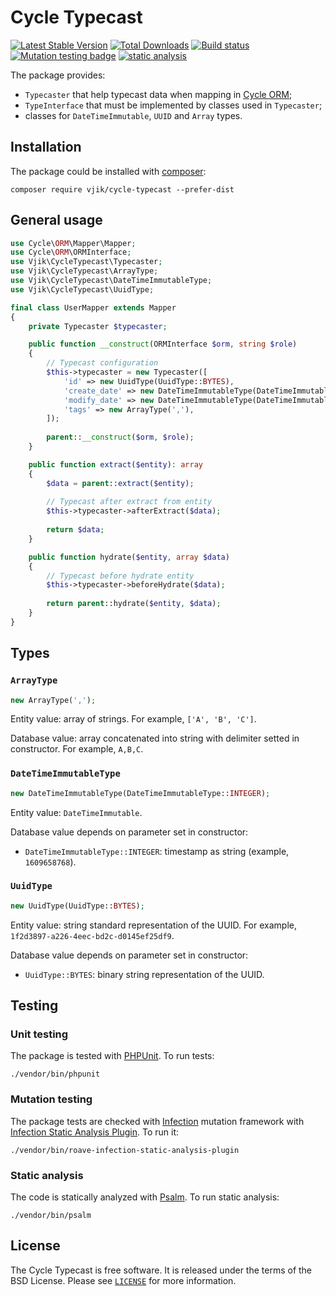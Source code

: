 # Cycle Typecast

[![Latest Stable Version](https://poser.pugx.org/vjik/cycle-typecast/v/stable.png)](https://packagist.org/packages/vjik/cycle-typecast)
[![Total Downloads](https://poser.pugx.org/vjik/cycle-typecast/downloads.png)](https://packagist.org/packages/vjik/cycle-typecast)
[![Build status](https://github.com/vjik/cycle-typecast/workflows/build/badge.svg)](https://github.com/vjik/cycle-typecast/actions?query=workflow%3Abuild)
[![Mutation testing badge](https://img.shields.io/endpoint?style=flat&url=https%3A%2F%2Fbadge-api.stryker-mutator.io%2Fgithub.com%2Fvjik%2Fcycle-typecast%2Fmaster)](https://dashboard.stryker-mutator.io/reports/github.com/vjik/cycle-typecast/master)
[![static analysis](https://github.com/vjik/cycle-typecast/workflows/static%20analysis/badge.svg)](https://github.com/vjik/cycle-typecast/actions?query=workflow%3A%22static+analysis%22)

The package provides:

- `Typecaster` that help typecast data when mapping in [Cycle ORM](https://cycle-orm.dev/);
- `TypeInterface` that must be implemented by classes used in `Typecaster`;
- classes for `DateTimeImmutable`, `UUID` and `Array` types.

## Installation

The package could be installed with [composer](https://getcomposer.org/download/):

```shell
composer require vjik/cycle-typecast --prefer-dist
```

## General usage

```php
use Cycle\ORM\Mapper\Mapper;
use Cycle\ORM\ORMInterface;
use Vjik\CycleTypecast\Typecaster;
use Vjik\CycleTypecast\ArrayType;
use Vjik\CycleTypecast\DateTimeImmutableType;
use Vjik\CycleTypecast\UuidType;

final class UserMapper extends Mapper
{
    private Typecaster $typecaster;

    public function __construct(ORMInterface $orm, string $role)
    {
        // Typecast configuration
        $this->typecaster = new Typecaster([
            'id' => new UuidType(UuidType::BYTES),
            'create_date' => new DateTimeImmutableType(DateTimeImmutableType::INTEGER),
            'modify_date' => new DateTimeImmutableType(DateTimeImmutableType::INTEGER),
            'tags' => new ArrayType(','),
        ]);
        
        parent::__construct($orm, $role);
    }

    public function extract($entity): array
    {
        $data = parent::extract($entity);
        
        // Typecast after extract from entity
        $this->typecaster->afterExtract($data);
        
        return $data;
    }

    public function hydrate($entity, array $data)
    {
        // Typecast before hydrate entity
        $this->typecaster->beforeHydrate($data);
        
        return parent::hydrate($entity, $data);
    }
}
```

## Types

### `ArrayType`

```php
new ArrayType(',');
``` 

Entity value: array of strings. For example, `['A', 'B', 'C']`.

Database value: array concatenated into string with delimiter setted in constructor. For example, `A,B,C`.

### `DateTimeImmutableType`

```php
new DateTimeImmutableType(DateTimeImmutableType::INTEGER);
```

Entity value: `DateTimeImmutable`.

Database value depends on parameter set in constructor:

- `DateTimeImmutableType::INTEGER`: timestamp as string (example, `1609658768`).

### `UuidType`

```php
new UuidType(UuidType::BYTES);
```

Entity value: string standard representation of the UUID. For example, `1f2d3897-a226-4eec-bd2c-d0145ef25df9`.

Database value depends on parameter set in constructor:

- `UuidType::BYTES`: binary string representation of the UUID.

## Testing

### Unit testing

The package is tested with [PHPUnit](https://phpunit.de/). To run tests:

```shell
./vendor/bin/phpunit
```

### Mutation testing

The package tests are checked with [Infection](https://infection.github.io/) mutation framework with
[Infection Static Analysis Plugin](https://github.com/Roave/infection-static-analysis-plugin). To run it:

```shell
./vendor/bin/roave-infection-static-analysis-plugin
```

### Static analysis

The code is statically analyzed with [Psalm](https://psalm.dev/). To run static analysis:

```shell
./vendor/bin/psalm
```

## License

The Cycle Typecast is free software. It is released under the terms of the BSD License.
Please see [`LICENSE`](./LICENSE.md) for more information.
